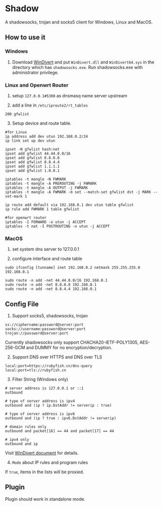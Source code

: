 # Shadow

A shadowsocks, trojan and socks5 client for Windows, Linux and MacOS.

## How to use it

### Windows

1. Download [WinDivert](https://github.com/basil00/Divert/releases) and put `WinDivert.dll` and `WinDivert64.sys` in the directory which has `shadowsocks.exe`. Run shadowsocks.exe with administrator privilege.

### Linux and Openwrt Router

1. setup `127.0.0.1#5300` as dnsmasq name server upstream

2. add a line in `/etc/iproute2/rt_tables`
```
200 gfwlist
```

3. Setup device and route table.
```
#for Linux
ip address add dev utun 192.168.0.2/24
ip link set up dev utun

ipset -N gfwlist hash:net
ipset add gfwlist 44.44.0.0/16
ipset add gfwlist 8.8.8.8
ipset add gfwlist 8.8.4.4
ipset add gfwlist 1.1.1.1
ipset add gfwlist 1.0.0.1

iptables -t mangle -N FWMARK
iptables -t mangle -A PREROUTING -j FWMARK
iptables -t mangle -A OUTPUT -j FWMARK
iptables -t mangle -A FWMARK -m set --match-set gfwlist dst -j MARK --set-mark 1

ip route add default via 192.168.0.1 dev utun table gfwlist
ip rule add FWMARK 1 table gfwlist

#for openwrt router
iptables -I FORWARD -o utun -j ACCEPT
iptables -t nat -I POSTROUTING -o utun -j ACCEPT
```
### MacOS
1. set system dns server to 127.0.0.1

2. configure interface and route table

```
sudo ifconfig [tunname] inet 192.168.0.2 netmask 255.255.255.0 192.168.0.1

sudo route -n add -net 44.44.0.0/16 192.168.0.1
sudo route -n add -net 8.8.8.8 192.168.0.1
sudo route -n add -net 8.8.4.4 192.168.0.1
```
## Config File

1. Support socks5, shadowsocks, trojan

```
ss://ciphername:password@server:port
socks://username:password@server:port
trojan://password@server:port
```

Currently shadowsocks only support CHACHA20-IETF-POLY1305, AES-256-GCM and DUMMY for no encryption/decryption.

2. Support DNS over HTTPS and DNS over TLS

```
local:port=https://rubyfish.cn/dns-query
local:port=tls://rubyfish.cn
```

3. Filter String (Windows only)

```
# server address is 127.0.0.1 or ::1
outbound

# type of server address is ipv4
outbound and (ip ? ip.DstAddr != serverip : true)

# type of server address is ipv6
outbound and (ip ? true : ipv6.DstAddr != serverip)

# domain rules only
outbound and packet[16] == 44 and packet[17] == 44

# ipv4 only
outbound and ip
```

Visit [WinDivert document](https://www.reqrypt.org/windivert-doc.html#filter_language) for details.

4. `Mode` about IP rules and program rules

If `true`, items in the lists will be proxied.

## Plugin

Plugin should work in standalone mode.
